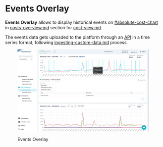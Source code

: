 # Events Overlay

**Events Overlay** allows to display historical events on [#absolute-cost-chart](costs-overview.md#absolute-cost-chart "mention") in [costs-overview.md](costs-overview.md "mention") section for [cost-view.md](cost-view.md "mention").

The events data gets uploaded to the platform through an [API](https://app.gitbook.com/o/TmVItW5TwUC23RxcuDg9/s/KuhDuXL0YPX22VMOHZWV/ "mention") in a time series format, following [ingesting-custom-data.md](../../guides/ingesting-custom-data.md "mention") process.

<figure><img src="../../.gitbook/assets/events-overlay-1.png" alt=""><figcaption><p>Events Overlay</p></figcaption></figure>
